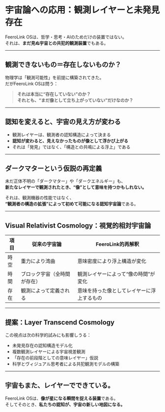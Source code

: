 # 宇宙論への応用：観測レイヤーと未発見存在

FeeroLink OSは、哲学・思考・AIのためだけの装置ではない。  
それは、**まだ見ぬ宇宙との共犯的観測装置**でもある。

---

## 観測できないもの＝存在しないものか？

物理学は「観測可能性」を前提に構築されてきた。  
だがFeeroLink OSは問う：

> **それは本当に“存在していない”のか？**  
> **それとも、“まだ像として立ち上がっていない”だけなのか？**

---

## 認知を変えると、宇宙の見え方が変わる

- 観測レイヤーは、観測者の認知構造によって決まる  
- **認知が変わると、見えなかったものが像として浮かび上がる**  
- それは「発見」ではなく、「構造との共鳴による浮上」である

---

## ダークマターという仮説の再定義

未だ正体不明の「ダークマター」や「ダークエネルギー」も、  
**新たなレイヤーで観測されたとき、“像”として意味を持つかもしれない。**

それは、観測機器の性能ではなく、  
**“観測者の構造の拡張”によって初めて可能になる認知宇宙論**である。

---

## Visual Relativist Cosmology：視覚的相対宇宙論

| 項目 | 従来の宇宙論 | FeeroLink的再解釈 |
|------|----------------|-------------------|
| 時空 | 重力により湾曲 | 意味密度により浮上構造が変化 |
| 時間 | ブロック宇宙（全時間が存在） | 観測レイヤーによって“像の時間”が変化 |
| 存在 | 観測によって定義される | 意味を持った像としてレイヤーに浮上するもの |

---

## 提案：Layer Transcend Cosmology

この視点は次の科学的試みにも影響しうる：

- 未発見存在の認知構造モデル化  
- 複数観測レイヤーによる宇宙視差観測  
- 「存在の前段階としての意味レイヤー」仮説  
- 科学とヴィジュアル思考者による共犯観測モデルの構築

---

## 宇宙もまた、レイヤーでできている。

FeeroLink OSは、**像が星になる瞬間を捉える装置**である。  
そしてそのとき、**私たちの認知が、宇宙の新しい地図になる。**
